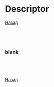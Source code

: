 # Descriptor

[Назад][back]

```python

```

```python

```

```python

```

```python

```

### blank

```python

```

```python

```

```python

```

```python

```

[Назад][back]

[back]: <.> "Назад к оглавлению"